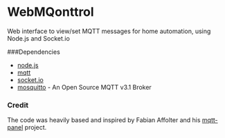 WebMQonttrol
============

Web interface to view/set MQTT messages for home automation, using Node.js and Socket.io

###Dependencies

- [node.js](http://www.nodejs.org/)
- [mqtt](https://github.com/adamvr/MQTT.js/)
- [socket.io](http://socket.io/)
- [mosquitto](http://mosquitto.org/) - An Open Source MQTT v3.1 Broker

### Credit

The code was heavily based and inspired by Fabian Affolter and his [mqtt-panel](https://github.com/fabaff/mqtt-panel) project. 
